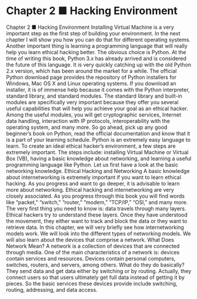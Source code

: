 # Chapter 2 ■ Hacking Environment

Chapter 2 ■ Hacking Environment
Installing Virtual Machine is a very important step as the first step of building
your environment. In the next chapter I will show you how you can do that for different
operating systems. Another important thing is learning a programming language that will
really help you learn ethical hacking better.
The obvious choice is Python. At the time of writing this book, Python 3.x has already
arrived and is considered the future of this language. It is very quickly catching up with
the old Python 2.x version, which has been around the market for a while. The official
Python download page provides the repository of Python installers for Windows, Mac
OS X and Linux operating systems. If you download an installer, it is of immense help
because it comes with the Python interpreter, standard library, and standard modules.
The standard library and built-in modules are specifically very important because they
offer you several useful capabilities that will help you achieve your goal as an ethical
hacker. Among the useful modules, you will get cryptographic services, Internet data
handling, interaction with IP protocols, interoperability with the operating system,
and many more. So go ahead, pick up any good beginner’s book on Python, read the
official documentation and know that it is a part of your learning schedule. Python is an
extremely easy language to learn.
To create an ideal ethical hacker’s environment, a few steps are extremely important.
The steps include: installing Virtual Machine or Virtual Box (VB), having a basic
knowledge about networking, and learning a useful programming language like Python.
Let us first have a look at the basic networking knowledge.
Ethical Hacking and Networking
A basic knowledge about internetworking is extremely important if you want to learn
ethical hacking. As you progress and want to go deeper, it is advisable to learn more about
networking. Ethical hacking and internetworking are very closely associated. As you
progress through this book you will find words like “packet,” “switch,” “router,” “modem,”
“TCP/IP,” “OSI,” and many more.
The very first thing you need to know is: data travels through many layers. Ethical
hackers try to understand these layers. Once they have understood the movement, they
either want to track and block the data or they want to retrieve data.
In this chapter, we will very briefly see how internetworking models work. We will
look into the different types of networking models. We will also learn about the devices
that comprise a network.
What Does Network Mean?
A network is a collection of devices that are connected through media. One of the main
characteristics of a network is: devices contain services and resources. Devices contain
personal computers, switches, routers, and servers, among others. What do they do
basically? They send data and get data either by switching or by routing. Actually, they
connect users so that users ultimately get full data instead of getting it by pieces. So the
basic services these devices provide include switching, routing, addressing, and data
access.


